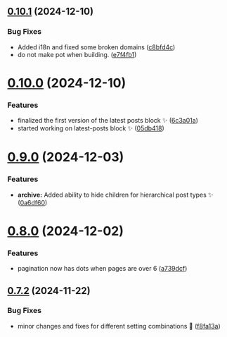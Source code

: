 ## [0.10.1](https://github.com/JCO-Digital/jcore-dynamic-archive/compare/v0.10.0...v0.10.1) (2024-12-10)


### Bug Fixes

* Added i18n and fixed some broken domains ([c8bfd4c](https://github.com/JCO-Digital/jcore-dynamic-archive/commit/c8bfd4cc7d10a778c11b02ccda79273032faabdc))
* do not make pot when building. ([e7f4fb1](https://github.com/JCO-Digital/jcore-dynamic-archive/commit/e7f4fb12349c4f4eaf1f280148866e54e754002d))



# [0.10.0](https://github.com/JCO-Digital/jcore-dynamic-archive/compare/v0.9.0...v0.10.0) (2024-12-10)


### Features

* finalized the first version of the latest posts block ✨ ([6c3a01a](https://github.com/JCO-Digital/jcore-dynamic-archive/commit/6c3a01ab254dc85c4ee769c41ce48a030bebd560))
* started working on latest-posts block :sparkles: ([05db418](https://github.com/JCO-Digital/jcore-dynamic-archive/commit/05db41859786b26bfe508da6416fde315fc2e00a))



# [0.9.0](https://github.com/JCO-Digital/jcore-dynamic-archive/compare/v0.8.0...v0.9.0) (2024-12-03)


### Features

* **archive:** Added ability to hide children for hierarchical post types :sparkles: ([0a6df60](https://github.com/JCO-Digital/jcore-dynamic-archive/commit/0a6df60bb0f540e77f3487d4e13ec3d750ec2614))



# [0.8.0](https://github.com/JCO-Digital/jcore-dynamic-archive/compare/v0.7.2...v0.8.0) (2024-12-02)


### Features

* pagination now has dots when pages are over 6 ([a739dcf](https://github.com/JCO-Digital/jcore-dynamic-archive/commit/a739dcfe4dba16e2549bd800f151309a7f352c17))



## [0.7.2](https://github.com/JCO-Digital/jcore-dynamic-archive/compare/v0.7.1...v0.7.2) (2024-11-22)


### Bug Fixes

* minor changes and fixes for different setting combinations :bug: ([f8fa13a](https://github.com/JCO-Digital/jcore-dynamic-archive/commit/f8fa13a1f85e1dd5a6ec1449164271d6ea51d93b))




